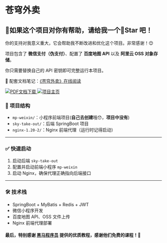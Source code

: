 # 苍穹外卖
## 🚀如果这个项目对你有帮助，请给我一个🌟Star 吧！

你的支持对我意义重大，它会帮助我不断改进和优化这个项目。非常感谢！😊

项目包含了 **微信支付（伪支付）**、配置了 **百度地图 API** 以及 **阿里云 OSS 对象存储**。

你只需要替换自己的 API 密钥即可完整运行本项目。

📘 配套文档笔记：[《苍穹外卖》在线阅读](https://yingzya.github.io/posts/44e4c2a4.html)

<p>
  <a href="https://github.com/yingzya/takeout-food/raw/main/document/苍穹外卖.pdf">
    <img src="https://img.shields.io/badge/📄 下载文档（PDF）-blue" alt="PDF文档下载">
  </a>
  <a href="https://github.com/yingzya/takeout-food">
    <img src="https://img.shields.io/badge/🚀 项目地址-green" alt="项目主页">
  </a>
</p>

### 📁 项目结构

- `mp-weixin/`：小程序前端项目(**自己去创建**哦😯，**项目中没有**)
- `sky-take-out/`：后端 SpringBoot 项目
- `nginx-1.20-2/`：Nginx 前端代理（运行时记得启动）
---

### ✅ 快速启动

1. 启动后端 `sky-take-out`
2. 配置并启动前端小程序 `mp-weixin`
3. 启动 Nginx，确保代理正确指向后端接口

---

### 🛠 技术栈

- SpringBoot + MyBatis + Redis + JWT
- 微信小程序开发
- 百度地图 API、OSS 文件上传
- Nginx 前端代理部署

#### 最后，特别感谢 [黑马程序员](https://www.itheima.com/) 提供的优质教程，感谢他们免费的课程！🌸
